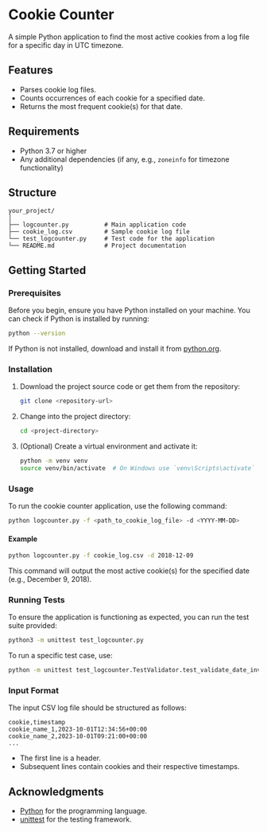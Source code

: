# Cookie Counter

A simple Python application to find the most active cookies from a log file for a specific day in UTC timezone.

## Features

- Parses cookie log files.
- Counts occurrences of each cookie for a specified date.
- Returns the most frequent cookie(s) for that date.

## Requirements

- Python 3.7 or higher
- Any additional dependencies (if any, e.g., `zoneinfo` for timezone functionality)

## Structure

```simple
your_project/
│
├── logcounter.py          # Main application code
├── cookie_log.csv         # Sample cookie log file
└── test_logcounter.py     # Test code for the application
└── README.md              # Project documentation
```

## Getting Started

### Prerequisites

Before you begin, ensure you have Python installed on your machine. You can check if Python is installed by running:

```bash
python --version
```

If Python is not installed, download and install it from [python.org](https://www.python.org/downloads/).

### Installation

1. Download the project source code or get them from the repository:

   ```bash
   git clone <repository-url>
   ```

2. Change into the project directory:

   ```bash
   cd <project-directory>
   ```

3. (Optional) Create a virtual environment and activate it:

   ```bash
   python -m venv venv
   source venv/bin/activate  # On Windows use `venv\Scripts\activate`
   ```

### Usage

To run the cookie counter application, use the following command:

```bash
python logcounter.py -f <path_to_cookie_log_file> -d <YYYY-MM-DD>
```

#### Example

```bash
python logcounter.py -f cookie_log.csv -d 2018-12-09
```

This command will output the most active cookie(s) for the specified date (e.g., December 9, 2018).

### Running Tests

To ensure the application is functioning as expected, you can run the test suite provided:

```bash
python3 -m unittest test_logcounter.py
```

To run a specific test case, use:

```bash
python -m unittest test_logcounter.TestValidator.test_validate_date_invalid_format
```

### Input Format

The input CSV log file should be structured as follows:

```csv
cookie,timestamp
cookie_name_1,2023-10-01T12:34:56+00:00
cookie_name_2,2023-10-01T09:21:00+00:00
...
```

- The first line is a header.
- Subsequent lines contain cookies and their respective timestamps.

## Acknowledgments

- [Python](https://www.python.org) for the programming language.
- [unittest](https://docs.python.org/3/library/unittest.html) for the testing framework.
